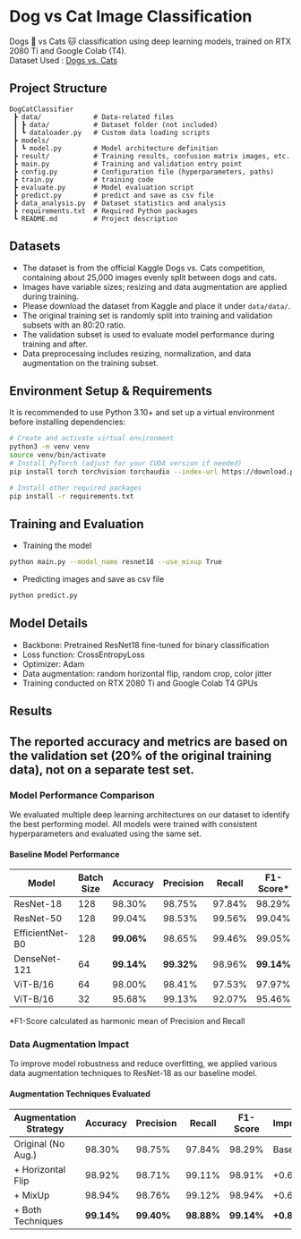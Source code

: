# Dog vs Cat Image Classification
Dogs 🐶 vs Cats 🐱 classification using deep learning models, trained on RTX 2080 Ti and Google Colab (T4).  
Dataset Used : [Dogs vs. Cats](https://www.kaggle.com/competitions/dogs-vs-cats/data)

## Project Structure
```
DogCatClassifier
 ┣ data/             # Data-related files
 ┃ ┣ data/           # Dataset folder (not included)
 ┃ ┗ dataloader.py   # Custom data loading scripts
 ┣ models/
 ┃ ┗ model.py        # Model architecture definition
 ┣ result/           # Training results, confusion matrix images, etc.
 ┣ main.py           # Training and validation entry point
 ┣ config.py         # Configuration file (hyperparameters, paths)
 ┣ train.py          # training code
 ┣ evaluate.py       # Model evaluation script
 ┣ predict.py        # predict and save as csv file
 ┣ data_analysis.py  # Dataset statistics and analysis
 ┣ requirements.txt  # Required Python packages
 ┗ README.md         # Project description
```

## Datasets
- The dataset is from the official Kaggle Dogs vs. Cats competition, containing about 25,000 images evenly split between dogs and cats.
- Images have variable sizes; resizing and data augmentation are applied during training.
- Please download the dataset from Kaggle and place it under `data/data/`.
- The original training set is randomly split into training and validation subsets with an 80:20 ratio.
- The validation subset is used to evaluate model performance during training and after.
- Data preprocessing includes resizing, normalization, and data augmentation on the training subset.

## Environment Setup & Requirements
It is recommended to use Python 3.10+ and set up a virtual environment before installing dependencies:
```bash
# Create and activate virtual environment
python3 -m venv venv
source venv/bin/activate
# Install PyTorch (adjust for your CUDA version if needed)
pip install torch torchvision torchaudio --index-url https://download.pytorch.org/whl/cu121

# Install other required packages
pip install -r requirements.txt
```

## Training and Evaluation
- Training the model

```bash
python main.py --model_name resnet18 --use_mixup True
```

- Predicting images and save as csv file
```bash
python predict.py
```

## Model Details
- Backbone: Pretrained ResNet18 fine-tuned for binary classification
- Loss function: CrossEntropyLoss
- Optimizer: Adam
- Data augmentation: random horizontal flip, random crop, color jitter
- Training conducted on RTX 2080 Ti and Google Colab T4 GPUs

## Results
The reported accuracy and metrics are based on the validation set (20% of the original training data), **not on a separate test set**.
- 
### Model Performance Comparison

We evaluated multiple deep learning architectures on our dataset to identify the best performing model. All models were trained with consistent hyperparameters and evaluated using the same set.
#### Baseline Model Performance
  
| Model           | Batch Size | Accuracy | Precision | Recall | F1-Score* |
|-----------------|------------|----------|-----------|--------|-----------|
| ResNet-18       | 128        | 98.30%   | 98.75%    | 97.84% | 98.29%    |
| ResNet-50       | 128        | 99.04%   | 98.53%    | 99.56% | 99.04%    |
| EfficientNet-B0 | 128        | **99.06%**   | 98.65%    | 99.46% | 99.05%    |
| DenseNet-121    | 64         | **99.14%** | **99.32%** | 98.96% | **99.14%** |
| ViT-B/16        | 64         | 98.00%   | 98.41%    | 97.53% | 97.97%    |
| ViT-B/16        | 32         | 95.68%   | 99.13%    | 92.07% | 95.46%    |

*F1-Score calculated as harmonic mean of Precision and Recall

### Data Augmentation Impact

To improve model robustness and reduce overfitting, we applied various data augmentation techniques to ResNet-18 as our baseline model.

#### Augmentation Techniques Evaluated

| Augmentation Strategy | Accuracy | Precision | Recall | F1-Score | Improvement |
|----------------------|----------|-----------|--------|----------|-------------|
| Original (No Aug.)   | 98.30%   | 98.75%    | 97.84% | 98.29%   | Baseline    |
| + Horizontal Flip    | 98.92%   | 98.71%    | 99.11% | 98.91%   | +0.62%      |
| + MixUp             | 98.94%   | 98.76%    | 99.12% | 98.94%   | +0.64%      |
| + Both Techniques   | **99.14%** | **99.40%** | **98.88%** | **99.14%** | **+0.84%** |
